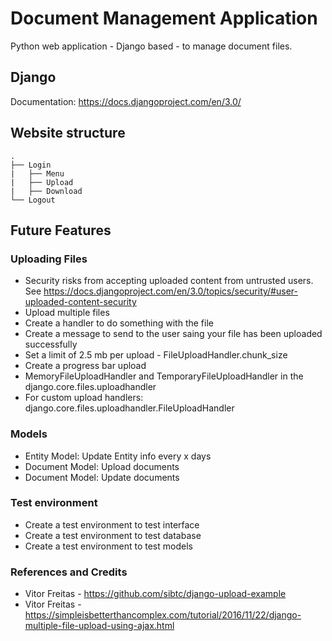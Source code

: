 # Document Management Application
Python web application - Django based - to manage document files.

## Django
Documentation: https://docs.djangoproject.com/en/3.0/

## Website structure

    .
    ├── Login
    |   ├── Menu
    |   ├── Upload
    |   ├── Download
    └── Logout


## Future Features
### Uploading Files
- Security risks from accepting uploaded content from untrusted users. See https://docs.djangoproject.com/en/3.0/topics/security/#user-uploaded-content-security
- Upload multiple files
- Create a handler to do something with the file
- Create a message to send to the user saing your file has been uploaded successfully
- Set a limit of 2.5 mb per upload - FileUploadHandler.chunk_size
- Create a progress bar upload
- MemoryFileUploadHandler and TemporaryFileUploadHandler in the django.core.files.uploadhandler
- For custom upload handlers: django.core.files.uploadhandler.FileUploadHandler

### Models
- Entity Model: Update Entity info every x days
- Document Model: Upload documents
- Document Model: Update documents

### Test environment
- Create a test environment to test interface
- Create a test environment to test database
- Create a test environment to test models

### References and Credits
- Vitor Freitas - https://github.com/sibtc/django-upload-example
- Vitor Freitas - https://simpleisbetterthancomplex.com/tutorial/2016/11/22/django-multiple-file-upload-using-ajax.html